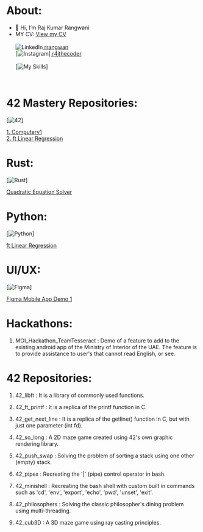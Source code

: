  # About:
 - 👋 Hi, I’m Raj Kumar Rangwani
- MY CV: <a href="https://rrangwan.github.io/CV/" target="_blank">View my CV</a> <br><br>
![LinkedIn](https://skillicons.dev/icons?i=linkedin)<a href="https://www.linkedin.com/in/rrangwan/"> rrangwan </a><br>
[![Instagram](https://skillicons.dev/icons?i=instagram)]<a href="https://www.instagram.com/r4jthecoder/"> r4jthecoder </a><br><br>
[![My Skills](https://skillicons.dev/icons?i=js,html,css,bootstrap,figma,django,postgres,docker,react,debian,git,apple,bash,github,c,cpp,python,rust,unity,vercel,vscode)]
<br>

 # 42 Mastery Repositories:
[![42](https://upload.wikimedia.org/wikipedia/commons/8/8d/42_Logo.svg)]
 

<a href="https://github.com/rrangwan/42_Mastery_Computerv1">1. Computerv1</a> <br>
<a href="https://github.com/rrangwan/42_MASTERY_ft_linear_regression">2. ft Linear Regression </a>

# Rust:
[![Rust](https://skillicons.dev/icons?i=rust)]
 
 <a href="https://github.com/rrangwan/42_Mastery_Computerv1"> Quadratic Equation Solver</a>

# Python:
[![Python](https://skillicons.dev/icons?i=python)]
 
 <a href="https://github.com/rrangwan/42_MASTERY_ft_linear_regression">ft Linear Regression </a>
 

 # UI/UX:
 [![Figma](https://skillicons.dev/icons?i=figma)]
 
 <a href="https://github.com/rrangwan/Figma_demo1">Figma Mobile App Demo 1 </a>


 # Hackathons:

1. MOI_Hackathon_TeamTesseract : Demo of a feature to add to the existing android app of the Ministry of Interior of the UAE. The feature is to provide assistance to user's that cannot read English, or see.


 # 42 Repositories:

1. 42_libft : It is a library of commonly used functions.

2. 42_ft_printf : It is a replica of the printf function in C.

3. 42_get_next_line : It is a replica of the getline() function in C, but with just one parameter (int fd).

4. 42_so_long : A 2D maze game created using 42's own graphic rendering library.

5. 42_push_swap : Solving the problem of sorting a stack using one other (empty) stack.

6. 42_pipex : Recreating the '|' (pipe) control operator in bash.

7. 42_minishell : Recreating the bash shell with custom built in commands such as 'cd', 'env', 'export', 'echo', 'pwd', 'unset', 'exit'.

8. 42_philosophers : Solving the classic philosopher's dining problem using multi-threading.

9. 42_cub3D : A 3D maze game using ray casting principles.




<!---
rrangwan/rrangwan is a ✨ special ✨ repository because its `README.md` (this file) appears on your GitHub profile.
You can click the Preview link to take a look at your changes.
--->
